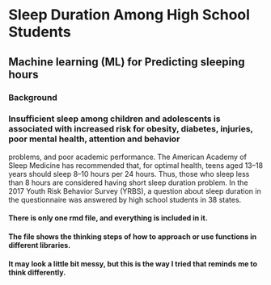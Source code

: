 # Sleep Duration Among High School Students
## Machine learning (ML) for Predicting sleeping hours


### Background
### Insufficient sleep among children and adolescents is associated with increased risk for obesity, diabetes, injuries, poor mental health, attention and behavior
problems, and poor academic performance.
The American Academy of Sleep Medicine has recommended that, for optimal health, teens aged 13–18 years should sleep 8–10 hours per 24 hours. Thus, those who sleep less than 8 hours are considered having short sleep duration problem.
In the 2017 Youth Risk Behavior Survey (YRBS), a question about sleep duration in the questionnaire was answered by high school students in 38 states. 

#### There is only one rmd file, and everything is included in it.
#### The file shows the thinking steps of how to approach or use functions in different libraries. 
#### It may look a little bit messy, but this is the way I tried that reminds me to think differently. 
